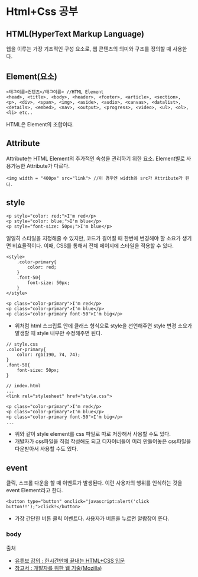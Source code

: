 # Html+Css 공부

## HTML(HyperText Markup Language)

웹을 이루는 가장 기초적인 구성 요소로, 웹 콘텐츠의 의미와 구조를 정의할 때 사용한다.

## Element(요소)

```
<태그이름>컨텐츠</태그이름> //HTML Element
<head>, <title>, <body>, <header>, <footer>, <article>, <section>, <p>, <div>, <span>, <img>, <aside>, <audio>, <canvas>, <datalist>, <details>, <embed>, <nav>, <output>, <progress>, <video>, <ul>, <ol>, <li> etc..
```
HTML은 Element의 조합이다.

## Attribute
Attribute는 HTML Element의 추가적인 속성을 관리하기 위한 요소. Element별로 사용가능한 Attribute가 다르다.
```
<img width = "400px" src="link"> //이 경우엔 width와 src가 Attribute가 된다.
```

## style


```
<p style="color: red;">I'm red</p>
<p style="color: blue;">I'm blue</p>
<p style="font-size: 50px;">I'm blue</p>
```

일일히 스타일을 지정해줄 수 있지만, 코드가 길어질 때 한번에 변경해야 할 소요가 생기면 비효율적이다. 이때, CSS를 통해서 전체 페이지에 스타일을 적용할 수 있다.

```
<style>
    .color-primary{
        color: red;
    }
    .font-50{
        font-size: 50px;
    }
</style>

<p class="color-primary">I'm red</p>
<p class="color-primary">I'm blue</p>
<p class="color-primary font-50">I'm big</p>
```
- 위처럼 html 스크립트 안에 클래스 형식으로 style을 선언해주면 style 변경 소요가 발생할 때 style 내부만 수정해주면 된다. 
```
// style.css
.color-primary{
    color: rgb(190, 74, 74);
}
.font-50{
    font-size: 50px;
}

// index.html
...
<link rel="stylesheet" href="style.css">

<p class="color-primary">I'm red</p>
<p class="color-primary">I'm blue</p>
<p class="color-primary font-50">I'm big</p>
...

```
- 위와 같이 style element를 css 파일로 따로 저장해서 사용할 수도 있다.
- 개발자가 css파일을 직접 작성해도 되고 디자이너들이 미리 만들어놓은 css파일을 다운받아서 사용할 수도 있다.

## event
클릭, 스크롤 다운을 할 때 이벤트가 발생된다. 이런 사용자의 행위를 인식하는 것을 event Element라고 한다.
```
<button type="button" onclick="javascript:alert('click button!!');">click!</button>
```
- 가장 간단한 버튼 클릭 이벤트다. 사용자가 버튼을 누르면 알람창이 뜬다.

### body


출처 
- [유튜브 강의 : 한시간만에 끝내는 HTML+CSS 입문](https://www.youtube.com/watch?v=cb7VlXqFla4)
- [참고서 : 개발자를 위한 웹 기술(Mozilla)](https://developer.mozilla.org/ko/docs/Web/HTML)